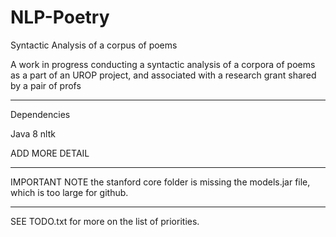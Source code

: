 # NLP-Poetry
Syntactic Analysis of a corpus of poems

A work in progress conducting a syntactic analysis of a corpora of poems as a part of an UROP project,
and associated with a research grant shared by a pair of profs

************

Dependencies

Java 8
nltk

ADD MORE DETAIL

************

IMPORTANT NOTE
the stanford core folder is missing the models.jar file, which is too large for github.

************

SEE TODO.txt for more on the list of priorities.
